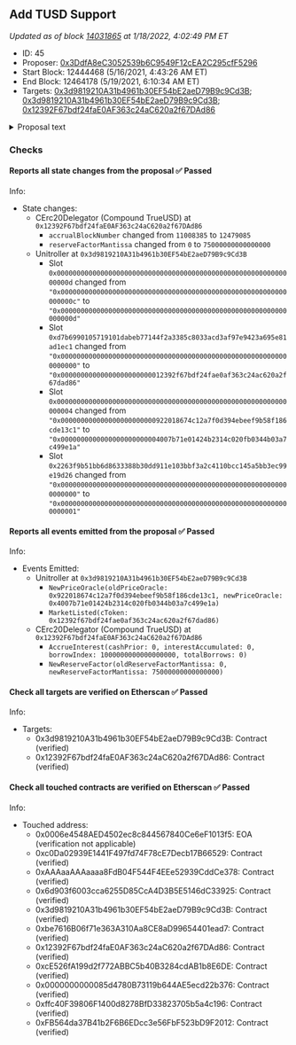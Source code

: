 ## Add TUSD Support

_Updated as of block [14031865](https://etherscan.io/block/14031865) at 1/18/2022, 4:02:49 PM ET_

- ID: 45
- Proposer: [0x3DdfA8eC3052539b6C9549F12cEA2C295cfF5296](https://etherscan.io/address/0x3DdfA8eC3052539b6C9549F12cEA2C295cfF5296)
- Start Block: 12444468 (5/16/2021, 4:43:26 AM ET)
- End Block: 12464178 (5/19/2021, 6:10:34 AM ET)
- Targets: [0x3d9819210A31b4961b30EF54bE2aeD79B9c9Cd3B](https://etherscan.io/address/0x3d9819210A31b4961b30EF54bE2aeD79B9c9Cd3B#code); [0x3d9819210A31b4961b30EF54bE2aeD79B9c9Cd3B](https://etherscan.io/address/0x3d9819210A31b4961b30EF54bE2aeD79B9c9Cd3B#code); [0x12392F67bdf24faE0AF363c24aC620a2f67DAd86](https://etherscan.io/address/0x12392F67bdf24faE0AF363c24aC620a2f67DAd86#code)

<details>
  <summary>Proposal text</summary>

> # Add TUSD Support
> This proposal adds [TrueUSD](https://etherscan.io/token/0x0000000000085d4780B73119b644AE5ecd22b376) as a supported asset.  
>  
> TUSD is a 1:1 US dollar backed stablecoin. TUSD is the only stablecoin that has [real-time, 24/7 attestations](https://real-time-attest.trustexplorer.io/trusttoken) from Armanino, a top US accounting firm, providing assurance that the token is fully collateralized by US Dollars. 
>  
> ## Market Parameters 
> This proposal sets TUSD with a collateral factor of 0%, reserve factor of 7.5%, and unlimited borrow cap. These parameters follow the values set by USDT, with 0% collateral factor. The collateral factor can be proposed to be higher with a future proposal. 
>  
>  This proposal updates the Compound price feed to peg TUSD to $1, similarly to USDC. By using a peg, weakness in the underlying asset will not change collateral requirements for users borrowing TUSD.
>  
> [The interest rate model](https://etherscan.io/address/0xfb564da37b41b2f6b6edcc3e56fbf523bd9f2012) for TrueUSD relies on the same model as cUSDT and cDAI, JumpRateModelV2. 
>  
> ## Contracts 
> cTUSD is an upgradeable cToken contract that has been modified to accommodate potential transfer fees in the underlying token. 
>  
> The cToken contract has been reviewed by OpenZeppelin and the Compound team. The cTUSD contract has been reviewed by the TrustToken and Ethworks teams. 
>  
> The case for why TUSD benefits compound has been discussed by the [compound community here](https://www.comp.xyz/t/trueusd-listing-proposal-stay-tuned/1490)
</details>

### Checks
#### Reports all state changes from the proposal ✅ Passed
  




Info:
- State changes:
    - CErc20Delegator (Compound TrueUSD) at `0x12392F67bdf24faE0AF363c24aC620a2f67DAd86`
        - `accrualBlockNumber` changed from `11008385` to `12479085`
        - `reserveFactorMantissa` changed from `0` to `75000000000000000`
    - Unitroller at `0x3d9819210A31b4961b30EF54bE2aeD79B9c9Cd3B`
        - Slot `0x000000000000000000000000000000000000000000000000000000000000000d` changed from `"0x000000000000000000000000000000000000000000000000000000000000000c"` to `"0x000000000000000000000000000000000000000000000000000000000000000d"`
        - Slot `0xd7b6990105719101dabeb77144f2a3385c8033acd3af97e9423a695e81ad1ec1` changed from `"0x0000000000000000000000000000000000000000000000000000000000000000"` to `"0x00000000000000000000000012392f67bdf24fae0af363c24ac620a2f67dad86"`
        - Slot `0x0000000000000000000000000000000000000000000000000000000000000004` changed from `"0x000000000000000000000000922018674c12a7f0d394ebeef9b58f186cde13c1"` to `"0x0000000000000000000000004007b71e01424b2314c020fb0344b03a7c499e1a"`
        - Slot `0x2263f9b51bb6d8633388b30dd911e103bbf3a2c4110bcc145a5bb3ec99e19d26` changed from `"0x0000000000000000000000000000000000000000000000000000000000000000"` to `"0x0000000000000000000000000000000000000000000000000000000000000001"`

#### Reports all events emitted from the proposal ✅ Passed
  




Info:
- Events Emitted:
    - Unitroller at `0x3d9819210A31b4961b30EF54bE2aeD79B9c9Cd3B`
        - `NewPriceOracle(oldPriceOracle: 0x922018674c12a7f0d394ebeef9b58f186cde13c1, newPriceOracle: 0x4007b71e01424b2314c020fb0344b03a7c499e1a)`
        - `MarketListed(cToken: 0x12392f67bdf24fae0af363c24ac620a2f67dad86)`
    - CErc20Delegator (Compound TrueUSD) at `0x12392F67bdf24faE0AF363c24aC620a2f67DAd86`
        - `AccrueInterest(cashPrior: 0, interestAccumulated: 0, borrowIndex: 1000000000000000000, totalBorrows: 0)`
        - `NewReserveFactor(oldReserveFactorMantissa: 0, newReserveFactorMantissa: 75000000000000000)`

#### Check all targets are verified on Etherscan ✅ Passed
  




Info:
- Targets:
    - 0x3d9819210A31b4961b30EF54bE2aeD79B9c9Cd3B: Contract (verified)
    - 0x12392F67bdf24faE0AF363c24aC620a2f67DAd86: Contract (verified)

#### Check all touched contracts are verified on Etherscan ✅ Passed
  




Info:
- Touched address:
    - 0x0006e4548AED4502ec8c844567840Ce6eF1013f5: EOA (verification not applicable)
    - 0xc0Da02939E1441F497fd74F78cE7Decb17B66529: Contract (verified)
    - 0xAAAaaAAAaaaa8FdB04F544F4EEe52939CddCe378: Contract (verified)
    - 0x6d903f6003cca6255D85CcA4D3B5E5146dC33925: Contract (verified)
    - 0x3d9819210A31b4961b30EF54bE2aeD79B9c9Cd3B: Contract (verified)
    - 0xbe7616B06f71e363A310Aa8CE8aD99654401ead7: Contract (verified)
    - 0x12392F67bdf24faE0AF363c24aC620a2f67DAd86: Contract (verified)
    - 0xcE526fA199d2f772ABBC5b40B3284cdAB1b8E6DE: Contract (verified)
    - 0x0000000000085d4780B73119b644AE5ecd22b376: Contract (verified)
    - 0xffc40F39806F1400d8278BfD33823705b5a4c196: Contract (verified)
    - 0xFB564da37B41b2F6B6EDcc3e56FbF523bD9F2012: Contract (verified)
